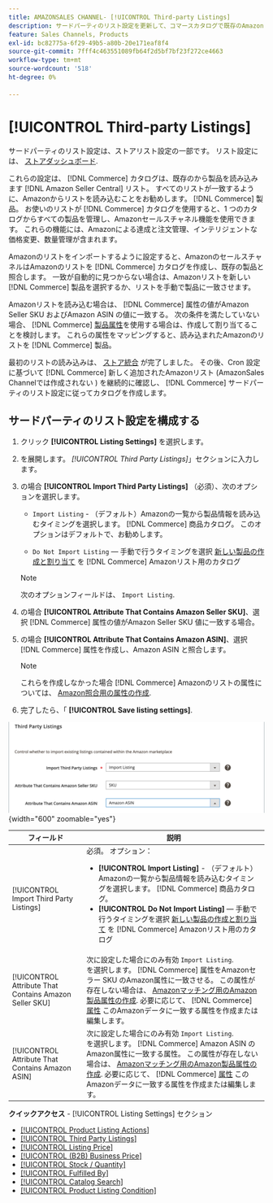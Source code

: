 ```yaml
---
title: AMAZONSALES CHANNEL- [!UICONTROL Third-party Listings]
description: サードパーティのリスト設定を更新して、コマースカタログで既存のAmazon Seller Central リストから製品を読み込むかどうかを決定します。
feature: Sales Channels, Products
exl-id: bc82775a-6f29-49b5-a80b-20e171eaf8f4
source-git-commit: 7fff4c463551089fb64f2d5bf7bf23f272ce4663
workflow-type: tm+mt
source-wordcount: '518'
ht-degree: 0%

---
```


# [!UICONTROL Third-party Listings]

サードパーティのリスト設定は、ストアリスト設定の一部です。 リスト設定には、 [ストアダッシュボード](./amazon-store-dashboard.md).

これらの設定は、 [!DNL Commerce] カタログは、既存のから製品を読み込みます [!DNL Amazon Seller Central] リスト。 すべてのリストが一致するように、Amazonからリストを読み込むことをお勧めします。 [!DNL Commerce] 製品。 お使いのリストが [!DNL Commerce] カタログを使用すると、1 つのカタログからすべての製品を管理し、Amazonセールスチャネル機能を使用できます。 これらの機能には、Amazonによる達成と注文管理、インテリジェントな価格変更、数量管理が含まれます。

Amazonのリストをインポートするように設定すると、AmazonのセールスチャネルはAmazonのリストを [!DNL Commerce] カタログを作成し、既存の製品と照合します。 一致が自動的に見つからない場合は、Amazonリストを新しい [!DNL Commerce] 製品を選択するか、リストを手動で製品に一致させます。

Amazonリストを読み込む場合は、 [!DNL Commerce] 属性の値がAmazon Seller SKU およびAmazon ASIN の値に一致する。 次の条件を満たしていない場合、 [!DNL Commerce] [製品属性](./ob-creating-magento-attributes.md)を使用する場合は、作成して割り当てることを検討します。 これらの属性をマッピングすると、読み込まれたAmazonのリストを [!DNL Commerce] 製品。

最初のリストの読み込みは、 [ストア統合](./store-integration.md) が完了しました。 その後、Cron 設定に基づいて [!DNL Commerce] 新しく追加されたAmazonリスト (AmazonSales Channelでは作成されない ) を継続的に確認し、 [!DNL Commerce] サードパーティのリスト設定に従ってカタログを作成します。

## サードパーティのリスト設定を構成する

1. クリック **[!UICONTROL Listing Settings]** を選択します。

1. を展開します。 _[!UICONTROL Third Party Listings]_」セクションに入力します。

1. の場合 **[!UICONTROL Import Third Party Listings]** （必須）、次のオプションを選択します。

   - `Import Listing` - （デフォルト）Amazonの一覧から製品情報を読み込むタイミングを選択します。 [!DNL Commerce] 商品カタログ。 このオプションはデフォルトで、お勧めします。

   - `Do Not Import Listing`  — 手動で行うタイミングを選択 [新しい製品の作成と割り当て](https://experienceleague.adobe.com/docs/commerce-admin/catalog/products/products-list.html) を [!DNL Commerce] Amazonリスト用のカタログ

   >[!NOTE]
   >次のオプションフィールドは、 `Import Listing`.

1. の場合 **[!UICONTROL Attribute That Contains Amazon Seller SKU]**、選択 [!DNL Commerce] 属性の値がAmazon Seller SKU 値に一致する場合。

1. の場合 **[!UICONTROL Attribute That Contains Amazon ASIN]**、選択 [!DNL Commerce] 属性を作成し、Amazon ASIN と照合します。

   >[!NOTE]
   >これらを作成しなかった場合 [!DNL Commerce] Amazonのリストの属性については、 [Amazon照合用の属性の作成](./ob-creating-magento-attributes.md).

1. 完了したら、「 **[!UICONTROL Save listing settings]**.

![サードパーティのリスト](assets/amazon-third-party-listings.png){width="600" zoomable="yes"}

| フィールド | 説明 |
|--------------------------------------------------------|-----------------------------------------------------------------------------------------------------------------------------------------------------------------------------------------------------------------------------------------------------------------------------------------------------------------------------------------------------------------------------------------------------------------------------------------------------------------------------------|
| [!UICONTROL Import Third Party Listings] | 必須。 オプション：<ul><li>**[!UICONTROL Import Listing]** - （デフォルト）Amazonの一覧から製品情報を読み込むタイミングを選択します。 [!DNL Commerce] 商品カタログ。 </li><li>**[!UICONTROL Do Not Import Listing]**  — 手動で行うタイミングを選択 [新しい製品の作成と割り当て](https://experienceleague.adobe.com/docs/commerce-admin/catalog/products/products-list.html) を [!DNL Commerce] Amazonリスト用のカタログ</li></ul> |
| [!UICONTROL Attribute That Contains Amazon Seller SKU] | 次に設定した場合にのみ有効 `Import Listing`.<br>を選択します。 [!DNL Commerce] 属性をAmazonセラー SKU のAmazon属性に一致させる。 この属性が存在しない場合は、 [Amazonマッチング用のAmazon製品属性の作成](./ob-creating-magento-attributes.md). 必要に応じて、 [!DNL Commerce] [属性](./managing-attributes.md) このAmazonデータに一致する属性を作成または編集します。 |
| [!UICONTROL Attribute That Contains Amazon ASIN] | 次に設定した場合にのみ有効 `Import Listing`.<br>を選択します。 [!DNL Commerce] Amazon ASIN のAmazon属性に一致する属性。 この属性が存在しない場合は、 [Amazonマッチング用のAmazon製品属性の作成](./ob-creating-magento-attributes.md). 必要に応じて、 [!DNL Commerce] [属性](./managing-attributes.md) このAmazonデータに一致する属性を作成または編集します。 |

**クイックアクセス** - [!UICONTROL Listing Settings] セクション

- [[!UICONTROL Product Listing Actions]](./product-listing-actions.md)
- [[!UICONTROL Third Party Listings]](./third-party-listing-settings.md)
- [[!UICONTROL Listing Price]](./listing-price.md)
- [[!UICONTROL (B2B) Business Price]](./business-pricing.md)
- [[!UICONTROL Stock / Quantity]](./stock-quantity.md)
- [[!UICONTROL Fulfilled By]](./fulfilled-by.md)
- [[!UICONTROL Catalog Search]](./catalog-search.md)
- [[!UICONTROL Product Listing Condition]](./product-listing-condition.md)
